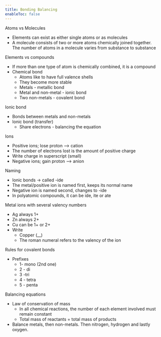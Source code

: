 ```yaml
---
title: Bonding Balancing
enableToc: false
---
```


Atoms vs Molecules

- Elements can exist as either single atoms or as molecules
- A molecule consists of two or more atoms chemically joined together. The number of atoms in a molecule varies from substance to substance

Elements vs compounds

- If more than one type of atom is chemically combined, it is a compound
- Chemical bond
    - Atoms like to have full valence shells
    - They become more stable
    - Metals - metallic bond
    - Metal and non-metal - ionic bond
    - Two non-metals - covalent bond

Ionic bond

- Bonds between metals and non-metals
- Ionic bond (transfer)
    - Share electrons - balancing the equation

Ions

- Positive ions; lose proton —> cation
- The number of electrons lost is the amount of positive charge
- Write charge in superscript (small)
- Negative ions; gain proton —> anion

Naming

- Ionic bonds → called -ide
- The metal/positive ion is named first, keeps its normal name
- Negative ion is named second, changes to -ide
- In polyatomic compounds, it can be ide, ite or ate

Metal ions with several valency numbers

- Ag always 1+
- Zn always 2+
- Cu can be 1+ or 2+
- Write
    - Copper (__)
    - The roman numeral refers to the valency of the ion

Rules for covalent bonds

- Prefixes
    - 1- mono (2nd one)
    - 2 - di
    - 3 -tri
    - 4 - tetra
    - 5 - penta

Balancing equations

- Law of conservation of mass
    - In all chemical reactions, the number of each element involved must remain constant
    - Total mass of reactants = total mass of products
- Balance metals, then non-metals. Then nitrogen, hydrogen and lastly oxygen.